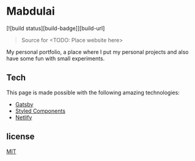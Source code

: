 # Mabdulai

[![build status][build-badge]][build-url]

> Source for <TODO: Place website here>

My personal portfolio, a place where I put my personal projects and also have some fun with small experiments.

## Tech

This page is made possible with the following amazing technologies:

* [Gatsby](https://www.gatsbyjs.org/)
* [Styled Components](https://www.styled-components.com/)
* [Netlify](http://www.netlify.com)

## license

[MIT](http://ismay.mit-license.org/)
